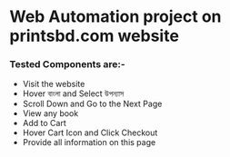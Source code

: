 # Web Automation project on printsbd.com website 
### Tested Components are:-
- Visit the website
- Hover বাংলা and Select উপন্যাস
- Scroll Down and Go to the Next Page
- View any book 
- Add to Cart
- Hover Cart Icon and Click Checkout
- Provide all information on this page
